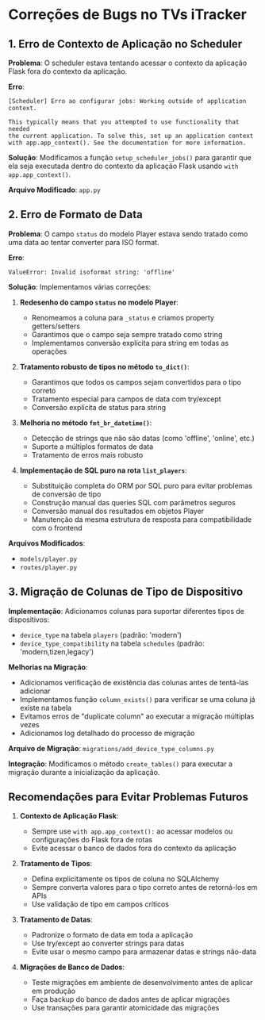 # Correções de Bugs no TVs iTracker

## 1. Erro de Contexto de Aplicação no Scheduler

**Problema**: O scheduler estava tentando acessar o contexto da aplicação Flask fora do contexto da aplicação.

**Erro**:
```
[Scheduler] Erro ao configurar jobs: Working outside of application context.

This typically means that you attempted to use functionality that needed
the current application. To solve this, set up an application context
with app.app_context(). See the documentation for more information.
```

**Solução**: Modificamos a função `setup_scheduler_jobs()` para garantir que ela seja executada dentro do contexto da aplicação Flask usando `with app.app_context()`.

**Arquivo Modificado**: `app.py`

## 2. Erro de Formato de Data

**Problema**: O campo `status` do modelo Player estava sendo tratado como uma data ao tentar converter para ISO format.

**Erro**:
```
ValueError: Invalid isoformat string: 'offline'
```

**Solução**: Implementamos várias correções:

1. **Redesenho do campo `status` no modelo Player**:
   - Renomeamos a coluna para `_status` e criamos property getters/setters
   - Garantimos que o campo seja sempre tratado como string
   - Implementamos conversão explícita para string em todas as operações

2. **Tratamento robusto de tipos no método `to_dict()`**:
   - Garantimos que todos os campos sejam convertidos para o tipo correto
   - Tratamento especial para campos de data com try/except
   - Conversão explícita de status para string

3. **Melhoria no método `fmt_br_datetime()`**:
   - Detecção de strings que não são datas (como 'offline', 'online', etc.)
   - Suporte a múltiplos formatos de data
   - Tratamento de erros mais robusto

4. **Implementação de SQL puro na rota `list_players`**:
   - Substituição completa do ORM por SQL puro para evitar problemas de conversão de tipo
   - Construção manual das queries SQL com parâmetros seguros
   - Conversão manual dos resultados em objetos Player
   - Manutenção da mesma estrutura de resposta para compatibilidade com o frontend

**Arquivos Modificados**:
- `models/player.py`
- `routes/player.py`

## 3. Migração de Colunas de Tipo de Dispositivo

**Implementação**: Adicionamos colunas para suportar diferentes tipos de dispositivos:
- `device_type` na tabela `players` (padrão: 'modern')
- `device_type_compatibility` na tabela `schedules` (padrão: 'modern,tizen,legacy')

**Melhorias na Migração**:
- Adicionamos verificação de existência das colunas antes de tentá-las adicionar
- Implementamos função `column_exists()` para verificar se uma coluna já existe na tabela
- Evitamos erros de "duplicate column" ao executar a migração múltiplas vezes
- Adicionamos log detalhado do processo de migração

**Arquivo de Migração**: `migrations/add_device_type_columns.py`

**Integração**: Modificamos o método `create_tables()` para executar a migração durante a inicialização da aplicação.

## Recomendações para Evitar Problemas Futuros

1. **Contexto de Aplicação Flask**:
   - Sempre use `with app.app_context():` ao acessar modelos ou configurações do Flask fora de rotas
   - Evite acessar o banco de dados fora do contexto da aplicação

2. **Tratamento de Tipos**:
   - Defina explicitamente os tipos de coluna no SQLAlchemy
   - Sempre converta valores para o tipo correto antes de retorná-los em APIs
   - Use validação de tipo em campos críticos

3. **Tratamento de Datas**:
   - Padronize o formato de data em toda a aplicação
   - Use try/except ao converter strings para datas
   - Evite usar o mesmo campo para armazenar datas e strings não-data

4. **Migrações de Banco de Dados**:
   - Teste migrações em ambiente de desenvolvimento antes de aplicar em produção
   - Faça backup do banco de dados antes de aplicar migrações
   - Use transações para garantir atomicidade das migrações
